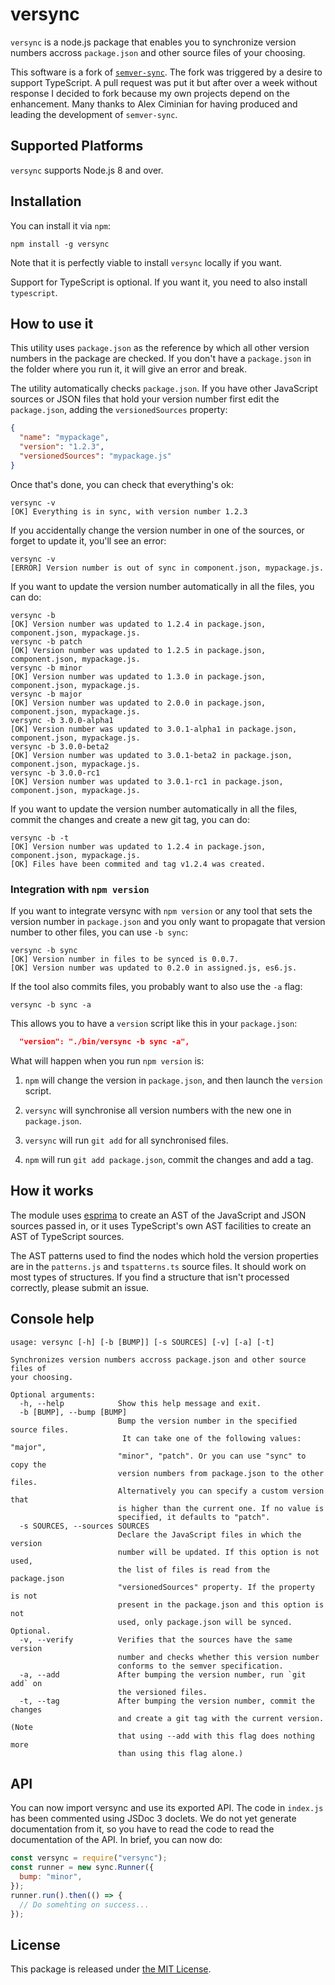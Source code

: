 # versync

`versync` is a node.js package that enables you to synchronize version numbers
accross `package.json` and other source files of your choosing.

This software is a fork of
[`semver-sync`](https://github.com/cimi/semver-sync). The fork was triggered by
a desire to support TypeScript. A pull request was put it but after over a week
without response I decided to fork because my own projects depend on the
enhancement. Many thanks to Alex Ciminian for having produced and leading the
development of `semver-sync`.

## Supported Platforms

`versync` supports Node.js 8 and over.

## Installation

You can install it via `npm`:

```console
npm install -g versync
```

Note that it is perfectly viable to install `versync` locally if you want.

Support for TypeScript is optional. If you want it, you need to also install
`typescript`.

## How to use it

This utility uses `package.json` as the reference by which all other version
numbers in the package are checked. If you don't have a `package.json` in the
folder where you run it, it will give an error and break.

The utility automatically checks `package.json`. If you have other JavaScript
sources or JSON files that hold your version number first edit the
`package.json`, adding the `versionedSources` property:

```json
{
  "name": "mypackage",
  "version": "1.2.3",
  "versionedSources": "mypackage.js"
}
```

Once that's done, you can check that everything's ok:

```console
versync -v
[OK] Everything is in sync, with version number 1.2.3
```

If you accidentally change the version number in one of the sources, or forget
to update it, you'll see an error:

```console
versync -v
[ERROR] Version number is out of sync in component.json, mypackage.js.
```

If you want to update the version number automatically in all the files, you can
do:

```console
versync -b
[OK] Version number was updated to 1.2.4 in package.json, component.json, mypackage.js.
versync -b patch
[OK] Version number was updated to 1.2.5 in package.json, component.json, mypackage.js.
versync -b minor
[OK] Version number was updated to 1.3.0 in package.json, component.json, mypackage.js.
versync -b major
[OK] Version number was updated to 2.0.0 in package.json, component.json, mypackage.js.
versync -b 3.0.0-alpha1
[OK] Version number was updated to 3.0.1-alpha1 in package.json, component.json, mypackage.js.
versync -b 3.0.0-beta2
[OK] Version number was updated to 3.0.1-beta2 in package.json, component.json, mypackage.js.
versync -b 3.0.0-rc1
[OK] Version number was updated to 3.0.1-rc1 in package.json, component.json, mypackage.js.
```

If you want to update the version number automatically in all the files, commit
the changes and create a new git tag, you can do:

```console
versync -b -t
[OK] Version number was updated to 1.2.4 in package.json, component.json, mypackage.js.
[OK] Files have been commited and tag v1.2.4 was created.
```

### Integration with `npm version`

If you want to integrate versync with `npm version` or any tool that sets the
version number in ``package.json`` and you only want to propagate that version
number to other files, you can use `-b sync`:

```console
versync -b sync
[OK] Version number in files to be synced is 0.0.7.
[OK] Version number was updated to 0.2.0 in assigned.js, es6.js.
```

If the tool also commits files, you probably want to also use the `-a` flag:

```console
versync -b sync -a
```

This allows you to have a `version` script like this in your `package.json`:

```json
  "version": "./bin/versync -b sync -a",
```

What will happen when you run `npm version` is:

1. `npm` will change the version in `package.json`, and then launch the
`version` script.

2. `versync` will synchronise all version numbers with the new one in
`package.json`.

3. `versync` will run `git add` for all synchronised files.

4. `npm` will run `git add package.json`, commit the changes and add a tag.

## How it works

The module uses [esprima](https://github.com/jquery/esprima) to create an AST of
the JavaScript and JSON sources passed in, or it uses TypeScript's own AST
facilities to create an AST of TypeScript sources.

The AST patterns used to find the nodes which hold the version properties are in
the `patterns.js` and `tspatterns.ts` source files. It should work on most types
of structures. If you find a structure that isn't processed correctly, please
submit an issue.

## Console help

```
usage: versync [-h] [-b [BUMP]] [-s SOURCES] [-v] [-a] [-t]

Synchronizes version numbers accross package.json and other source files of
your choosing.

Optional arguments:
  -h, --help            Show this help message and exit.
  -b [BUMP], --bump [BUMP]
                        Bump the version number in the specified source files.
                         It can take one of the following values: "major",
                        "minor", "patch". Or you can use "sync" to copy the
                        version numbers from package.json to the other files.
                        Alternatively you can specify a custom version that
                        is higher than the current one. If no value is
                        specified, it defaults to "patch".
  -s SOURCES, --sources SOURCES
                        Declare the JavaScript files in which the version
                        number will be updated. If this option is not used,
                        the list of files is read from the package.json
                        "versionedSources" property. If the property is not
                        present in the package.json and this option is not
                        used, only package.json will be synced. Optional.
  -v, --verify          Verifies that the sources have the same version
                        number and checks whether this version number
                        conforms to the semver specification.
  -a, --add             After bumping the version number, run `git add` on
                        the versioned files.
  -t, --tag             After bumping the version number, commit the changes
                        and create a git tag with the current version. (Note
                        that using --add with this flag does nothing more
                        than using this flag alone.)
```

## API

You can now import versync and use its exported API. The code in `index.js` has
been commented using JSDoc 3 doclets. We do not yet generate documentation from
it, so you have to read the code to read the documentation of the API. In brief,
you can now do:

```js
const versync = require("versync");
const runner = new sync.Runner({
  bump: "minor",
});
runner.run().then(() => {
  // Do somehting on success...
});
```

## License

This package is released under [the MIT
License](http://opensource.org/licenses/MIT).
